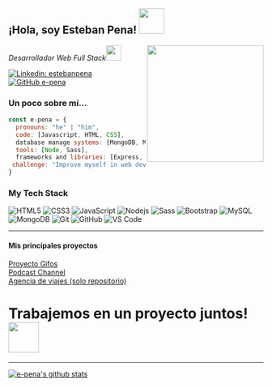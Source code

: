 <h2> ¡Hola, soy Esteban Pena! <img src="https://media2.giphy.com/media/LRx1ypXGwHydmrehwH/giphy.gif?cid=ecf05e47vdirxq6vyishtq7y5e8verxjusu7hfhcqtb7f0om&rid=giphy.gif" width="50"></h2>
<img align='right' src="https://media1.giphy.com/media/WTjXuYA2y4o3UZly3W/giphy.gif?cid=ecf05e47ajydyzhd0e53ny0a7ji9pup9ncgi22a99dvxxync&rid=giphy.gif" width="230">
<p><em>Desarrollador Web Full Stack</a><img src="https://media.giphy.com/media/WUlplcMpOCEmTGBtBW/giphy.gif" width="30"> 
</em></p>

[![Linkedin: estebanpena](https://img.shields.io/badge/-estebanpena-blue?style=flat-square&logo=Linkedin&logoColor=white&link=https://www.linkedin.com/in/estebanpena/)](https://www.linkedin.com/in/esteban-mariano-pena-5bb28b52/)
[![GitHub e-pena](https://img.shields.io/github/followers/e-pena?label=follow&style=social)](https://github.com/e-pena)


### Un poco sobre mí...  

```javascript
const e-pena = {
  pronouns: "he" | "him",
  code: [Javascript, HTML, CSS],
  database manage systems: [MongoDB, MySQL]
  tools: [Node, Sass],
  frameworks and libraries: [Express, Bootstrap]
 challenge: "Improve myself in web development and get a job"
}
```

### My Tech Stack
![HTML5](https://img.shields.io/badge/-HTML5-%23E44D27?style=flat-square&logo=html5&logoColor=ffffff)
![CSS3](https://img.shields.io/badge/-CSS3-%231572B6?style=flat-square&logo=css3)
![JavaScript](https://img.shields.io/badge/-JavaScript-%23F7DF1C?style=flat-square&logo=javascript&logoColor=000000&labelColor=%23F7DF1C&color=%23FFCE5A)
![Nodejs](https://img.shields.io/badge/-Nodejs-black?style=flat-square&logo=Node.js)
![Sass](https://img.shields.io/badge/-Sass-%23CC6699?style=flat-square&logo=sass&logoColor=ffffff)
![Bootstrap](https://img.shields.io/badge/-Bootstrap-563D7C?style=flat-square&logo=bootstrap&logoColor=ffffff)
![MySQL](https://img.shields.io/badge/-MySQL-black?style=flat-square&logo=mysql)
![MongoDB](https://img.shields.io/badge/-MongoDB-black?style=flat-square&logo=mongodb)
![Git](https://img.shields.io/badge/-Git-%23F05032?style=flat-square&logo=git&logoColor=%23ffffff)
![GitHub](https://img.shields.io/badge/-GitHub-181717?style=flat-square&logo=github)
![VS Code](http://img.shields.io/badge/-VS%20Code-007ACC?style=flat-square&logo=visual-studio-code&logoColor=ffffff)


---

<h4> Mis principales proyectos </h4>

[Proyecto Gifos](https://epena-gifos.netlify.app/) </br>
[Podcast Channel](https://esteban-pena-podcast.netlify.app/) </br>
[Agencia de viajes (solo repositorio)](https://github.com/e-pena/Workshop-Encuentro47)

# Trabajemos en un proyecto juntos! <img src="https://media.giphy.com/media/LnQjpWaON8nhr21vNW/giphy.gif" width="60"> 


---

[![e-pena's github stats](https://github-readme-stats.vercel.app/api?username=e-pena)](https://github.com/e-pena/github-readme-stats)
